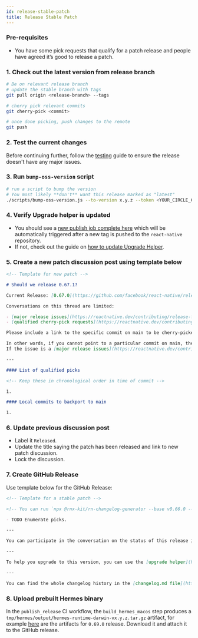 ```yaml
---
id: release-stable-patch
title: Release Stable Patch
---
```


### Pre-requisites

- You have some pick requests that qualify for a patch release and people have agreed it’s good to release a patch.

### 1. Check out the latest version from release branch

```bash
# Be on relevant release branch
# update the stable branch with tags
git pull origin <release-branch> --tags

# cherry pick relevant commits
git cherry-pick <commit>

# once done picking, push changes to the remote
git push
```

### 2. Test the current changes

Before continuing further, follow the [testing](/contributing/release-testing) guide to ensure the release doesn't have any major issues.

### 3. Run `bump-oss-version` script

```bash
# run a script to bump the version
# You most likely **don't** want this release marked as "latest"
./scripts/bump-oss-version.js --to-version x.y.z --token <YOUR_CIRCLE_CI_TOKEN>
```

### 4. Verify Upgrade helper is updated

- You should see a [new publish job complete here](https://github.com/react-native-community/rn-diff-purge/actions) which will be automatically triggered after a new tag is pushed to the `react-native` repository.
- If not, check out the guide on [how to update Upgrade Helper](/contributing/updating-upgrade-helper).

### 5. Create a new patch discussion post using template below

```markdown
<!-- Template for new patch -->

# Should we release 0.67.1?

Current Release: [0.67.0](https://github.com/facebook/react-native/releases/tag/v0.67.0)

Conversations on this thread are limited:

- [major release issues](https://reactnative.dev/contributing/release-faq#what-is-release-blocking).
- [qualified cherry-pick requests](https://reactnative.dev/contributing/release-faq#what-is-a-qualified-pick-request) of commits on main that [did not make the previous patch version](https://reactnative.dev/contributing/release-faq#how-do-i-know-if-my-fixfeature-is-in-a-certain-release).

Please include a link to the specific commit on main to be cherry-picked, for example: [facebook/react-native@bd2b7d6](https://github.com/facebook/react-native/commit/20b0eba581a00e5e7e300f6377379b836617c147)

In other words, if you cannot point to a particular commit on main, then your request likely belongs as a new issue.
If the issue is a [major release issues](https://reactnative.dev/contributing/release-faq#what-is-release-blocking), please reference the issue here.

---

#### List of qualified picks

<!-- Keep these in chronological order in time of commit -->

1.

#### Local commits to backport to main

1.
```

### 6. Update previous discussion post

- Label it `Released`.
- Update the title saying the patch has been released and link to new patch discussion.
- Lock the discussion.

### 7. Create GitHub Release

Use template below for the GitHub Release:

```markdown
<!-- Template for a stable patch -->

<!-- You can run `npx @rnx-kit/rn-changelog-generator --base v0.66.0 --compare v0.66.1 --repo path-to-repository/react-native --changelog path-to-repository/react-native/CHANGELOG.md` to generate the markdown for the cherry-picked changes. Make sure to use the right tags in the command and create a new PR with the changes generated by the changelog generator. You can read more about the changelog generator [here](https://github.com/microsoft/rnx-kit/tree/main/incubator/rn-changelog-generator). -->

- TODO Enumerate picks.

---

You can participate in the conversation on the status of this release in this [discussion](TODO: your discussion link)

---

To help you upgrade to this version, you can use the [upgrade helper](https://react-native-community.github.io/upgrade-helper/) ⚛️

---

You can find the whole changelog history in the [changelog.md file](https://github.com/facebook/react-native/blob/main/CHANGELOG.md).
```

### 8. Upload prebuilt Hermes binary

In the `publish_release` CI workflow, the `build_hermes_macos` step produces a `tmp/hermes/output/hermes-runtime-darwin-vx.y.z.tar.gz` artifact, for example [here](https://app.circleci.com/pipelines/github/facebook/react-native/13933/workflows/5f2ad198-2264-4e7e-8c62-7b28e97532d8/jobs/262322/artifacts) are the artifacts for `0.69.0` release. Download it and attach it to the GitHub release.